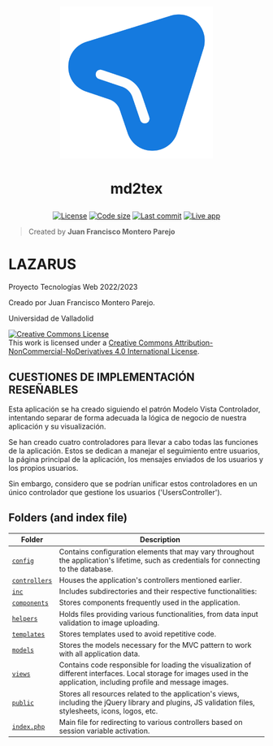 <p align="center">
    <a href=""><img src="https://github.com/monp4r/lazarus/blob/053a463f43905133a3b8ab3f2938836d9f39d447/public/img/lazarus_logo.svg" width="300px"></a>
</p>

<h1 align="center"><p align="center">md2tex</h1></h1>
<p align="center" id="badges">
    <a href="https://github.com/mianfg/md2tex/blob/master/LICENSE"><img src="https://img.shields.io/github/license/mianfg/md2tex" alt="License"></a> <a href="#"><img src="https://img.shields.io/github/languages/code-size/mianfg/md2tex" alt="Code size"></a> <a href="https://github.com/mianfg/md2tex/commits"><img src="https://img.shields.io/github/last-commit/mianfg/md2tex" alt="Last commit"></a> <a href="https://md2tex.mianfg.me"><img src="https://img.shields.io/badge/-live%20app-orange" alt="Live app"></a>
</p>

> Created by **Juan Francisco Montero Parejo** 
# LAZARUS

  Proyecto Tecnologías Web 2022/2023           
                                               
  Creado por Juan Francisco Montero Parejo.

  Universidad de Valladolid                   

  <a rel="license" href="http://creativecommons.org/licenses/by-nc-nd/4.0/"><img alt="Creative Commons License" style="border-width:0" src="https://i.creativecommons.org/l/by-nc-nd/4.0/88x31.png" /></a><br />This work is licensed under a <a rel="license" href="http://creativecommons.org/licenses/by-nc-nd/4.0/">Creative Commons Attribution-NonCommercial-NoDerivatives 4.0 International License</a>.


CUESTIONES DE IMPLEMENTACIÓN RESEÑABLES
---------------------------------------

  Esta aplicación se ha creado siguiendo el patrón Modelo Vista Controlador, intentando separar de forma adecuada la lógica de negocio de nuestra aplicación y su visualización.

  Se han creado cuatro controladores para llevar a cabo todas las funciones de la aplicación. Estos se dedican a manejar el seguimiento entre usuarios, la página principal de la aplicación, los mensajes enviados de los usuarios y los propios usuarios.

  Sin embargo, considero que se podrían unificar estos controladores en un único controlador que gestione los usuarios ('UsersController').

## Folders (and index file)

| Folder | Description |
| --- | --- |
| [`config`](./config) | Contains configuration elements that may vary throughout the application's lifetime, such as credentials for connecting to the database. |
| [`controllers`](./controllers) | Houses the application's controllers mentioned earlier. |
| [`inc`](./inc) | Includes subdirectories and their respective functionalities: |
| [`components`](./inc/components) | Stores components frequently used in the application. |
| [`helpers`](./inc/helpers) | Holds files providing various functionalities, from data input validation to image uploading. |
| [`templates`](./inc/templates) | Stores templates used to avoid repetitive code. |
| [`models`](./models) | Stores the models necessary for the MVC pattern to work with all application data. |
| [`views`](./views) | Contains code responsible for loading the visualization of different interfaces. Local storage for images used in the application, including profile and message images. |
| [`public`](./public) | Stores all resources related to the application's views, including the jQuery library and plugins, JS validation files, stylesheets, icons, logos, etc. |
| [`index.php`](./index.php) | Main file for redirecting to various controllers based on session variable activation. |


